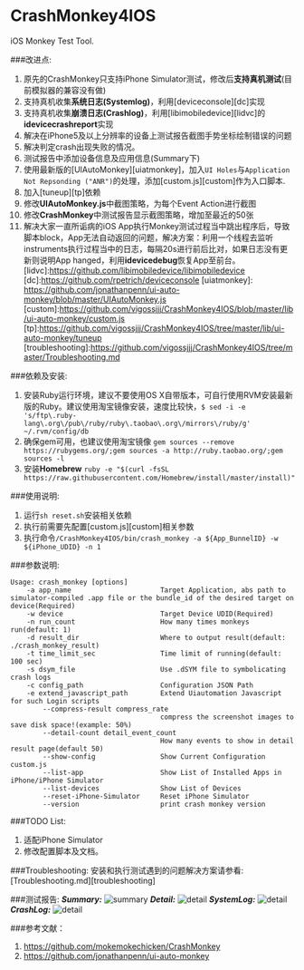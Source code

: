 # CrashMonkey4IOS
iOS Monkey Test Tool.

###改进点:
1. 原先的CrashMonkey只支持iPhone Simulator测试，修改后**支持真机测试**(目前模拟器的兼容没有做)
2. 支持真机收集**系统日志(Systemlog)**，利用[deviceconsole][dc]实现
3. 支持真机收集**崩溃日志(Crashlog)**，利用[libimobiledevice][lidvc]的**idevicecrashreport**实现
4. 解决在iPhone5及以上分辨率的设备上测试报告截图手势坐标绘制错误的问题
5. 解决判定crash出现失败的情况。
6. 测试报告中添加设备信息及应用信息(Summary下)
7. 使用最新版的[UIAutoMonkey][uiatmonkey]，加入`UI Holes`与`Application Not Repsonding ("ANR")`的处理，添加[custom.js][custom]作为入口脚本.
8. 加入[tuneup][tp]依赖
9. 修改**UIAutoMonkey.js**中截图策略，为每个Event Action进行截图
10. 修改**CrashMonkey**中测试报告显示截图策略，增加至最近的50张
11. 解决大家一直所诟病的iOS App执行Monkey测试过程当中跳出程序后，导致脚本block，App无法自动返回的问题，解决方案：利用一个线程去监听instruments执行过程当中的日志，每隔20s进行前后比对，如果日志没有更新则说明App hanged，利用**idevicedebug**恢复App至前台。
  [lidvc]:https://github.com/libimobiledevice/libimobiledevice
  [dc]:https://github.com/rpetrich/deviceconsole
  [uiatmonkey]: https://github.com/jonathanpenn/ui-auto-monkey/blob/master/UIAutoMonkey.js
  [custom]:https://github.com/vigossjjj/CrashMonkey4IOS/blob/master/lib/ui-auto-monkey/custom.js
  [tp]:https://github.com/vigossjjj/CrashMonkey4IOS/tree/master/lib/ui-auto-monkey/tuneup
  [troubleshooting]:https://github.com/vigossjjj/CrashMonkey4IOS/tree/master/Troubleshooting.md

###依赖及安装:
1. 安装Ruby运行环境，建议不要使用OS X自带版本，可自行使用RVM安装最新版的Ruby。建议使用淘宝镜像安装，速度比较快，`$ sed -i -e 's/ftp\.ruby-lang\.org\/pub\/ruby/ruby\.taobao\.org\/mirrors\/ruby/g' ~/.rvm/config/db`
2. 确保gem可用，也建议使用淘宝镜像 `gem sources --remove https://rubygems.org/;gem sources -a http://ruby.taobao.org/;gem sources -l`
3. 安装**Homebrew** `ruby -e "$(curl -fsSL https://raw.githubusercontent.com/Homebrew/install/master/install)"`

###使用说明:
1. 运行`sh reset.sh`安装相关依赖
2. 执行前需要先配置[custom.js][custom]相关参数
3. 执行命令`/CrashMonkey4IOS/bin/crash_monkey -a ${App_BunnelID} -w ${iPhone_UDID} -n 1`

###参数说明:
```
Usage: crash_monkey [options]
    -a app_name                      Target Application, abs path to simulator-compiled .app file or the bundle_id of the desired target on device(Required)
    -w device                        Target Device UDID(Required)
    -n run_count                     How many times monkeys run(default: 1)
    -d result_dir                    Where to output result(default: ./crash_monkey_result)
    -t time_limit_sec                Time limit of running(default: 100 sec)
    -s dsym_file                     Use .dSYM file to symbolicating crash logs
    -c config_path                   Configuration JSON Path
    -e extend_javascript_path        Extend Uiautomation Javascript for such Login scripts
        --compress-result compress_rate
                                     compress the screenshot images to save disk space!(example: 50%)
        --detail-count detail_event_count
                                     How many events to show in detail result page(default 50)
        --show-config                Show Current Configuration custom.js
        --list-app                   Show List of Installed Apps in iPhone/iPhone Simulator
        --list-devices               Show List of Devices
        --reset-iPhone-Simulator     Reset iPhone Simulator
        --version                    print crash monkey version
```

###TODO List:
1. 适配iPhone Simulator
2. 修改配置脚本及文档。

###Troubleshooting:
安装和执行测试遇到的问题解决方案请参看:[Troubleshooting.md][troubleshooting]

###测试报告:
***Summary:***
<img alt="summary" src="https://github.com/vigossjjj/CrashMonkey4IOS/blob/master/img/summary.jpg">
***Detail:***
<img alt="detail" src="https://github.com/vigossjjj/CrashMonkey4IOS/blob/master/img/detail.jpg">
***SystemLog:***
<img alt="detail" src="https://github.com/vigossjjj/CrashMonkey4IOS/blob/master/img/systemlog.jpg">
***CrashLog:***
<img alt="detail" src="https://github.com/vigossjjj/CrashMonkey4IOS/blob/master/img/crashlog.jpg">

###参考文献：
1. https://github.com/mokemokechicken/CrashMonkey
2. https://github.com/jonathanpenn/ui-auto-monkey

